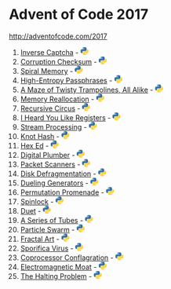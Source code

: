 # Advent of Code 2017

http://adventofcode.com/2017

1. [Inverse Captcha](http://adventofcode.com/2017/day/1) - [![Python](/images/python.png)](01/one.py)
2. [Corruption Checksum](http://adventofcode.com/2017/day/2) - [![Python](/images/python.png)](02/two.py)
3. [Spiral Memory](http://adventofcode.com/2017/day/3) - [![Python](/images/python.png)](03/three.py)
4. [High-Entropy Passphrases](http://adventofcode.com/2017/day/4) - [![Python](/images/python.png)](04/four.py)
5. [A Maze of Twisty Trampolines, All Alike](http://adventofcode.com/2017/day/5) - [![Python](/images/python.png)](05/five.py)
6. [Memory Reallocation](http://adventofcode.com/2017/day/6) - [![Python](/images/python.png)](06/six.py)
7. [Recursive Circus](http://adventofcode.com/2017/day/7) - [![Python](/images/python.png)](07/seven.py)
8. [I Heard You Like Registers](http://adventofcode.com/2017/day/8) - [![Python](/images/python.png)](08/eight.py)
9. [Stream Processing](http://adventofcode.com/2017/day/9) - [![Python](/images/python.png)](09/nine.py)
10. [Knot Hash](http://adventofcode.com/2017/day/10) - [![Python](/images/python.png)](10/ten.py)
11. [Hex Ed](http://adventofcode.com/2017/day/11) - [![Python](/images/python.png)](11/eleven.py)
12. [Digital Plumber](http://adventofcode.com/2017/day/12) - [![Python](/images/python.png)](12/twelve.py)
13. [Packet Scanners](http://adventofcode.com/2017/day/13) - [![Python](/images/python.png)](13/thirteen.py)
14. [Disk Defragmentation](http://adventofcode.com/2017/day/14) - [![Python](/images/python.png)](14/fourteen.py)
15. [Dueling Generators](http://adventofcode.com/2017/day/15) - [![Python](/images/python.png)](15/fifteen.py)
16. [Permutation Promenade](http://adventofcode.com/2017/day/16) - [![Python](/images/python.png)](16/sixteen.py)
17. [Spinlock](http://adventofcode.com/2017/day/17) - [![Python](/images/python.png)](17/seventeen.py)
18. [Duet](http://adventofcode.com/2017/day/18) - [![Python](/images/python.png)](18/eighteen.py)
19. [A Series of Tubes](http://adventofcode.com/2017/day/19) - [![Python](/images/python.png)](19/nineteen.py)
20. [Particle Swarm](http://adventofcode.com/2017/day/20) - [![Python](/images/python.png)](20/twenty.py)
21. [Fractal Art](http://adventofcode.com/2017/day/21) - [![Python](/images/python.png)](21/twenty_one.py)
22. [Sporifica Virus](http://adventofcode.com/2017/day/22) - [![Python](/images/python.png)](22/twenty_two.py)
23. [Coprocessor Conflagration](http://adventofcode.com/2017/day/23) - [![Python](/images/python.png)](23/twenty_three.py)
24. [Electromagnetic Moat](http://adventofcode.com/2017/day/24) - [![Python](/images/python.png)](24/twenty_four.py)
25. [The Halting Problem](http://adventofcode.com/2017/day/25) - [![Python](/images/python.png)](25/twenty_five.py)
